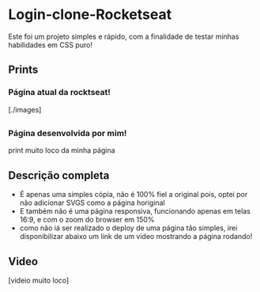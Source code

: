 # Login-clone-Rocketseat
Este foi um projeto simples e rápido, com a finalidade de testar minhas habilidades em CSS puro!

##

## Prints
### Página atual da rocktseat!
[./images]

##

### Página desenvolvida por mim!

print muito loco da minha página

##

## Descrição completa
- É apenas uma simples cópia, não é 100% fiel a original pois, optei por não adicionar SVGS como a página horiginal
- E também não é uma página responsiva, funcionando apenas em telas 16:9, e com o zoom do browser em 150%
- como não iá ser realizado o deploy de uma página tão simples, irei disponibilizar abaixo um link de um video mostrando a página rodando!

## Video

[videio muito loco]